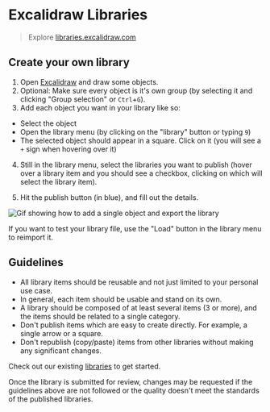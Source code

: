 # Excalidraw Libraries

> Explore [libraries.excalidraw.com](https://libraries.excalidraw.com)

## Create your own library

1. Open [Excalidraw](https://excalidraw.com/) and draw some objects.
2. Optional: Make sure every object is it's own group (by selecting it and clicking "Group selection" or `Ctrl`+`G`).
3. Add each object you want in your library like so:

- Select the object
- Open the library menu (by clicking on the "library" button or typing `9`)
- The selected object should appear in a square. Click on it (you will see a `+` sign when hovering over it)

4. Still in the library menu, select the libraries you want to publish (hover over a library item and you should see a checkbox, clicking on which will select the library item).

5. Hit the publish button (in blue), and fill out the details.

![Gif showing how to add a single object and export the library](public/submit-lib-for-review.gif)

If you want to test your library file, use the "Load" button in the library menu to reimport it.

## Guidelines

- All library items should be reusable and not just limited to your personal use case.
- In general, each item should be usable and stand on its own.
- A library should be composed of at least several items (3 or more), and the items should be related to a single category.
- Don't publish items which are easy to create directly. For example, a single arrow or a square.
- Don't republish (copy/paste) items from other libraries without making any significant changes.

Check out our existing [libraries](https://libraries.excalidraw.com/?theme=light&sort=default) to get started.

Once the library is submitted for review, changes may be requested if the guidelines above are not followed or the quality doesn't meet the standards of the published libraries.
